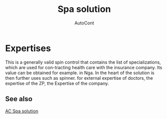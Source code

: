 ﻿---
    title: "Spa solution"
    author: AutoCont
    ms.date: 04/30/2018
    ms.topic: article
    ms.prod: dynamics-nav-2017
    ms.contentlocale: en
    ms.lasthandoff: 04/30/2018
---

# Expertises

This is a generally valid spin control that contains the list of specializations, which are used for con-tracting health care with the insurance company. 
Its value can be obtained for example. in Nga. In the heart of the solution is then further uses such as spinner. for external expertise of doctors, the expertise of the ZP, the Expertise of the company. 


## <a name="see-also"></a>See also
[AC Spa solution](ac-spa-solution.md)
